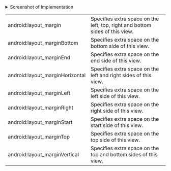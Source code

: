 <details><summary> Screenshot of Implementation </summary>

<img height="500" src="https://user-images.githubusercontent.com/94545831/215241519-48890edf-d2e9-41d7-bdca-a36a04571d5c.jpeg" />
<img height="500" src="https://user-images.githubusercontent.com/94545831/215249827-a2f27297-d6ea-46f7-a57a-c47671a687f2.jpeg" />

</details>

|||
|--|--|
|android:layout_margin|	Specifies extra space on the left, top, right and bottom sides of this view. |
|android:layout_marginBottom|	Specifies extra space on the bottom side of this view. |
|android:layout_marginEnd	|Specifies extra space on the end side of this view. |
|android:layout_marginHorizontal	|Specifies extra space on the left and right sides of this view. |
|android:layout_marginLeft|	Specifies extra space on the left side of this view. |
|android:layout_marginRight	|Specifies extra space on the right side of this view. |
|android:layout_marginStart|	Specifies extra space on the start side of this view. | 
|android:layout_marginTop|	Specifies extra space on the top side of this view. |
|android:layout_marginVertical	|Specifies extra space on the top and bottom sides of this view. |


